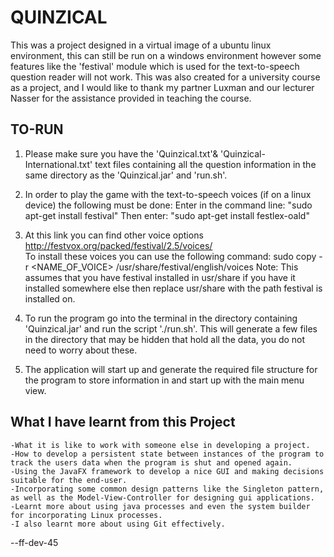 # QUINZICAL

This was a project designed in a virtual image of a ubuntu linux environment, this can still be run on a windows environment however some features like the 'festival' module which is used for the text-to-speech question reader will not work.
This was also created for a university course as a project, and I would like to thank my partner Luxman and our lecturer Nasser for the assistance provided in teaching the course.

## TO-RUN
1. Please make sure you have the 'Quinzical.txt'& 'Quinzical-International.txt' text files containing all the question information in the same directory as the 'Quinzical.jar' and 'run.sh'.

2. In order to play the game with the text-to-speech voices (if on a linux device) the following must be done:
Enter in the command line: "sudo apt-get install festival"
Then enter: "sudo apt-get install festlex-oald"

3. At this link you can find other voice options http://festvox.org/packed/festival/2.5/voices/  
To install these voices you can use the following command: sudo copy -r <NAME_OF_VOICE> /usr/share/festival/english/voices
Note: This assumes that you have festival installed in usr/share if you have it installed somewhere else then replace usr/share with the path festival is installed on.

4. To run the program go into the terminal in the directory containing 'Quinzical.jar' and run the script './run.sh'. This will generate a few files in the directory that may be hidden that hold all the data, you do not need to worry about these.

5. The application will start up and generate the required file structure for the program to store information in and start up with the main menu view. 


## What I have learnt from this Project
```
-What it is like to work with someone else in developing a project. 
-How to develop a persistent state between instances of the program to track the users data when the program is shut and opened again. 
-Using the JavaFX framework to develop a nice GUI and making decisions suitable for the end-user. 
-Incorporating some common design patterns like the Singleton pattern, as well as the Model-View-Controller for designing gui applications. 
-Learnt more about using java processes and even the system builder for incorporating Linux processes. 
-I also learnt more about using Git effectively. 
```
--ff-dev-45



